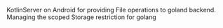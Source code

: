 KotlinServer on Android for providing File operations to goland backend.
Managing the scoped Storage restriction for golang
